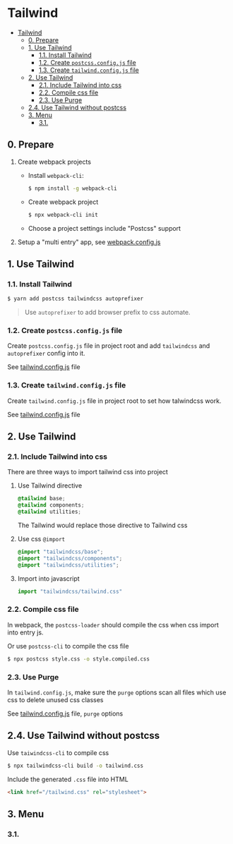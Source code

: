 # Tailwind

- [Tailwind](#tailwind)
  - [0. Prepare](#0-prepare)
  - [1. Use Tailwind](#1-use-tailwind)
    - [1.1. Install Tailwind](#11-install-tailwind)
    - [1.2. Create `postcss.config.js` file](#12-create-postcssconfigjs-file)
    - [1.3. Create `tailwind.config.js` file](#13-create-tailwindconfigjs-file)
  - [2. Use Tailwind](#2-use-tailwind)
    - [2.1. Include Tailwind into css](#21-include-tailwind-into-css)
    - [2.2. Compile css file](#22-compile-css-file)
    - [2.3. Use Purge](#23-use-purge)
  - [2.4. Use Tailwind without postcss](#24-use-tailwind-without-postcss)
  - [3. Menu](#3-menu)
    - [3.1.](#31)

## 0. Prepare

1. Create webpack projects

   - Install `webpack-cli`: 

      ```bash
      $ npm install -g webpack-cli
      ```

   - Create webpack project

      ```bash
      $ npx webpack-cli init
      ```
   
   - Choose a project settings include "Postcss" support


2. Setup a "multi entry" app, see [webpack.config.js](./webpack.config.js)

## 1. Use Tailwind

### 1.1. Install Tailwind

```bash
$ yarn add postcss tailwindcss autoprefixer
```

> Use `autoprefixer` to add browser prefix to css automate.

### 1.2. Create `postcss.config.js` file

Create `postcss.config.js` file in project root and add `tailwindcss` and `autoprefixer` config into it.

See [tailwind.config.js](./tailwind.config.js) file

### 1.3. Create `tailwind.config.js` file

Create `tailwind.config.js` file in project root to set how talwindcss work.

See [tailwind.config.js](./tailwind.config.js) file

## 2. Use Tailwind

### 2.1. Include Tailwind into css

There are three ways to import tailwind css into project

1. Use Tailwind directive

    ```css
    @tailwind base;
    @tailwind components;
    @tailwind utilities;
    ```

    The Tailwind would replace those directive to Tailwind css

2. Use css `@import`

    ```css
    @import "tailwindcss/base";
    @import "tailwindcss/components";
    @import "tailwindcss/utilities";
    ```

3. Import into javascript

    ```javascript
    import "tailwindcss/tailwind.css"
    ```

### 2.2. Compile css file

In webpack, the `postcss-loader` should compile the css when css import into entry js.

Or use `postcss-cli` to compile the css file

```bash
$ npx postcss style.css -o style.compiled.css
```

### 2.3. Use Purge

In `tailwind.config.js`, make sure the `purge` options scan all files which use css to delete unused css classes

See [tailwind.config.js](./tailwind.config.js) file, `purge` options

## 2.4. Use Tailwind without postcss

Use `taiwindcss-cli` to compile css

```bash
$ npx tailwindcss-cli build -o tailwind.css
```

Include the generated `.css` file into HTML

```html
<link href="/tailwind.css" rel="stylesheet">
```

## 3. Menu

### 3.1. 
